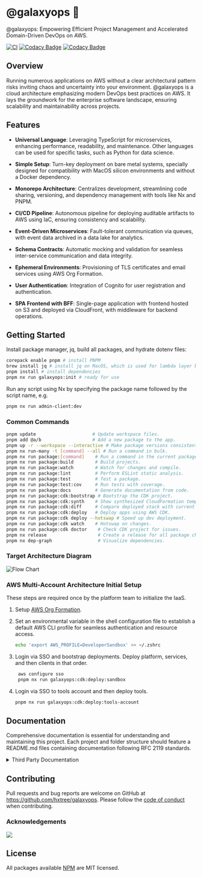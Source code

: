 # @galaxyops :milky_way:

@galaxyops: Empowering Efficient Project Management and Accelerated
Domain-Driven DevOps on AWS.

[![CI](https://github.com/hxtree/galaxyops/actions/workflows/on-merge.yml/badge.svg)](https://github.com/hxtree/galaxyops/actions/workflows/on-merge.yml)
[![Codacy Badge](https://app.codacy.com/project/badge/Grade/8024531285164025aef972fcb059ea74)](https://app.codacy.com/gh/hxtree/galaxyops/dashboard?utm_source=gh&utm_medium=referral&utm_content=&utm_campaign=Badge_grade)
[![Codacy Badge](https://app.codacy.com/project/badge/Coverage/8024531285164025aef972fcb059ea74)](https://app.codacy.com/gh/hxtree/galaxyops/dashboard?utm_source=gh&utm_medium=referral&utm_content=&utm_campaign=Badge_coverage)

## Overview

Running numerous applications on AWS without a clear architectural pattern risks
inviting chaos and uncertainty into your environment. @galaxyops is a cloud
architecture emphasizing modern DevOps best practices on AWS. It lays the
groundwork for the enterprise software landscape, ensuring scalability and
maintainability across projects.

## Features

- **Universal Language**: Leveraging TypeScript for microservices, enhancing
  performance, readability, and maintenance. Other languages can be used for
  specific tasks, such as Python for data science.

- **Simple Setup**: Turn-key deployment on bare metal systems, specially
  designed for compatibility with MacOS silicon environments and without a
  Docker dependency.

- **Monorepo Architecture**: Centralizes development, streamlining code sharing,
  versioning, and dependency management with tools like Nx and PNPM.

- **CI/CD Pipeline**: Autonomous pipeline for deploying auditable artifacts to
  AWS using IaC, ensuring consistency and scalability.

- **Event-Driven Microservices**: Fault-tolerant communication via queues, with
  event data archived in a data lake for analytics.

- **Schema Contracts**: Automatic mocking and validation for seamless
  inter-service communication and data integrity.

- **Ephemeral Environments**: Provisioning of TLS certificates and email
  services using AWS Org Formation.

- **User Authentication**: Integration of Cognito for user registration and
  authentication.

- **SPA Frontend with BFF**: Single-page application with frontend hosted on S3
  and deployed via CloudFront, with middleware for backend operations.

## Getting Started

Install package manager, jq, build all packages, and hydrate dotenv files:

```bash
corepack enable pnpm # install PNPM
brew install jq # install jq on MacOS, which is used for lambda layer builder
pnpm install # install dependencies
pnpm nx run galaxyops:init # ready for use
```

Run any script using Nx by specifying the package name followed by the script
name, e.g.

```bash
pnpm nx run admin-client:dev
```

### Common Commands

```bash
pnpm update                     # Update workspace files.
pnpm add @a/b                   # Add a new package to the app.
pnpm up -r --workspace --interactive # Make package versions consistent.
pnpm nx run-many -t [command] --all # Run a command in bulk.
pnpm nx run package:[command]    # Run a command in the current package.
pnpm nx run package:build        # Build projects.
pnpm nx run package:watch        # Watch for changes and compile.
pnpm nx run package:lint         # Perform ESLint static analysis.
pnpm nx run package:test         # Test a package.
pnpm nx run package:test:cov     # Run tests with coverage.
pnpm nx run package:docs         # Generate documentation from code.
pnpm nx run package:cdk:bootstrap # Bootstrap the CDK project.
pnpm nx run package:cdk:synth    # Show synthesized CloudFormation template.
pnpm nx run package:cdk:diff     # Compare deployed stack with current state.
pnpm nx run package:cdk:deploy   # Deploy apps using AWS CDK.
pnpm nx run package:cdk deploy --hotswap # Speed up dev deployment.
pnpm nx run package:cdk watch    # Hotswap on changes.
pnpm nx run package:cdk doctor    # Check CDK project for issues.
pnpm nx release                   # Create a release for all package changes.
pnpm nx dep-graph                 # Visualize dependencies.
```

### Target Architecture Diagram

![Flow Chart](docs/flow-chart.drawio.svg)

### AWS Multi-Account Architecture Initial Setup

These steps are required once by the platform team to initialize the IaaS.

1. Setup [AWS Org Formation](/platform/aws-org-formation/README.md).

2. Set an environmental variable in the shell configuration file to establish a
   default AWS CLI profile for seamless authentication and resource access.

   ```bash
   echo 'export AWS_PROFILE=DeveloperSandbox' >> ~/.zshrc
   ```

3. Login via SSO and bootstrap deployments. Deploy platform, services, and then
   clients in that order.

   ```bash
    aws configure sso
    pnpm nx run galaxyops:cdk:deploy:sandbox
   ```

4. Login via SSO to tools account and then deploy tools.

   ```bash
   pnpm nx run galaxyops:cdk:deploy:tools-account
   ```

## Documentation

Comprehensive documentation is essential for understanding and maintaining this
project. Each project and folder structure should feature a README.md files
containing documentation following RFC 2119 standards.

<details>
  <summary>Third Party Documentation</summary>

- [NX Package Based Repo](https://nx.dev/getting-started/tutorials/package-based-repo-tutorial)
- [AWS CLI](https://docs.aws.amazon.com/cdk/v2/guide/cli.html)
- [Typescript](https://www.typescriptlang.org/docs/)
- [Jest](https://jestjs.io/)
- [Automatically Version with Conventional Commits](https://nx.dev/recipes/nx-release/automatically-version-with-conventional-commits)
</details>

## Contributing

Pull requests and bug reports are welcome on GitHub at
<https://github.com/hxtree/galaxyops>. Please follow the
[code of conduct](docs/CODE_OF_CONDUCT.md) when contributing.

### Acknowledgements

<a href="https://github.com/hxtree/galaxyops/graphs/contributors">
  <img src="https://contrib.rocks/image?repo=hxtree/galaxyops" />
</a>

## License

All packages available [NPM](https://www.npmjs.com/search?q=%40cats-cradle) are
MIT licensed.
